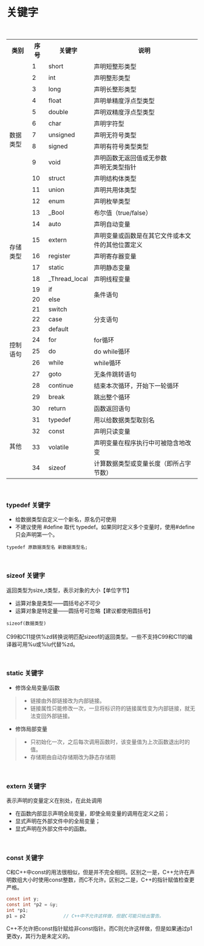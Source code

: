 # 关键字
<br>

<table>
  <tr>
    <th>类别</th>
    <th>序号</th>
    <th>关键字</th>
    <th>说明</th>
  </tr>
  <tr>
    <td rowspan =13>数据类型</td>
    <td>1</td>
    <td>short </td>
    <td>声明短整形类型</td>
  </tr>
  <tr>
    <td>2</td>
    <td>int</td>
    <td>声明整形类型</td>
  </tr>
  <tr>
    <td>3</td>
    <td>long</td>
    <td>声明长整形类型</td>
  </tr>
  <tr>
    <td>4</td>
    <td>float</td>
    <td>声明单精度浮点型类型</td>
  </tr>
  <tr>
    <td>5</td>
    <td>double</td>
    <td>声明双精度浮点型类型</td>
  </tr> 
  <tr>
    <td>6</td>
    <td>char</td>
    <td>声明字符型</td>
  </tr>   
  <tr>
    <td>7</td>
    <td>unsigned</td>
    <td>声明无符号类型</td>
  </tr>    
  <tr>
    <td>8</td>
    <td>signed</td>
    <td>声明有符号类型类型</td>
  </tr>    
  <tr>
    <td>9</td>
    <td>void</td>
    <td>声明函数无返回值或无参数<br>声明无类型指针</td>
  </tr>  
  <tr>
    <td>10</td>
    <td>struct</td>
    <td>声明结构体类型</td>
  </tr>    
  <tr>
    <td>11</td>
    <td>union</td>
    <td>声明共用体类型</td>
  </tr>     
  <tr>
    <td>12</td>
    <td>enum</td>
    <td>声明枚举类型</td>
  </tr>    
  <tr>
    <td>13</td>
    <td>_Bool</td>
    <td>布尔值（true/false）</td>
  </tr>     

  <tr>
    <td rowspan =5>存储类型</td>
    <td>14</td>
    <td>auto </td>
    <td>声明自动变量</td>
  </tr>
  <tr>
    <td>15</td>
    <td>extern </td>
    <td>声明变量或函数是在其它文件或本文件的其他位置定义</td>
  </tr>  
  <tr>
    <td>16</td>
    <td>register </td>
    <td>声明寄存器变量</td>
  </tr>  
  <tr>
    <td>17</td>
    <td>static </td>
    <td>声明静态变量</td>
  </tr>  
  <tr>
    <td>18</td>
    <td>_Thread_local </td>
    <td>声明线程变量</td>
  </tr>    
  
  <tr>
    <td rowspan =12>控制语句</td>
    <td>19</td>
    <td>if </td>
    <td rowspan=2>条件语句</td>
  </tr> 
  <tr>
    <td>20</td>
    <td>else </td>
  </tr> 
  <tr>
    <td>21</td>
    <td>switch </td>
    <td rowspan=3>分支语句</td>
  </tr> 
  <tr>
    <td>22</td>
    <td>case</td>
  </tr> 
  <tr>
    <td>23</td>
    <td>default</td>
  </tr>   
  <tr>
    <td>24</td>
    <td>for</td>
    <td>for循环</td>
  </tr>   
  <tr>
    <td>25</td>
    <td>do</td>
    <td>do while循环</td>
  </tr>    
  <tr>
    <td>26</td>
    <td>while</td>
    <td>while循环</td>
  </tr>    
  <tr>
    <td>27</td>
    <td>goto</td>
    <td>无条件跳转语句</td>
  </tr>
  <tr>
    <td>28</td>
    <td>continue</td>
    <td>结束本次循环，开始下一轮循环</td>
  </tr>
  <tr>
    <td>29</td>
    <td>break</td>
    <td>跳出整个循环</td>
  </tr>
  <tr>
    <td>30</td>
    <td>return</td>
    <td>函数返回语句</td>
  </tr>
  
  <tr>
    <td rowspan =4>其他</td>
    <td>31</td>
    <td>typedef </td>
    <td>用以给数据类型取别名</td>
  </tr> 
  <tr>
    <td>32</td>
    <td>const</td>
    <td>声明只读变量</td>
  </tr>
  <tr>
    <td>33</td>
    <td>volatile</td>
    <td>声明变量在程序执行中可被隐含地改变</td>
  </tr>
  <tr>
    <td>34</td>
    <td>sizeof</td>
    <td>计算数据类型或变量长度（即所占字节数）</td>
  </tr>
  
  
  
  
  
  
  
  
  
  
  
  
  
  
  
  
  
  
  
  
  
  
  
  
  
  
  
  
  
  
  
  
  
  
  
  
  
  
  
  
  
  
  
  
  
  
  
  
  
  
  
  
  
  
</table>

<br>




### typedef 关键字
* 给数据类型自定义一个新名，原名仍可使用
* 不建议使用 #define 取代 typedef。如果同时定义多个变量时，使用#define只会声明第一个。<br>

``` typedef 原数据类型名 新数据类型名; ```

<br>

### sizeof 关键字
返回类型为size_t类型，表示对象的大小【单位字节】
* 运算对象是类型——圆括号必不可少
* 运算对象是特定量——圆括号可忽略【建议都使用圆括号】

``` sizeof(数据类型) ```  
<br>C99和C11提供%zd转换说明匹配sizeof的返回类型。一些不支持C99和C11的编译器可用%u或%lu代替%zd。

<br>

### static 关键字
* 修饰全局变量/函数
>* 链接由外部链接改为内部链接。
>* 链接属性只能修改一次，一旦将标识符的链接属性变为内部链接，就无法变回外部链接。
* 修饰局部变量
>* 只初始化一次，之后每次调用函数时，该变量值为上次函数退出时的值。
>* 存储期由自动存储期改为静态存储期

<br>

### extern 关键字
表示声明的变量定义在别处，在此处调用
* 在函数内部显示声明全局变量，即使全局变量的调用在定义之前；
* 显式声明在外部文件中的全局变量；
* 显式声明在外部文件中的函数。

<br>

### const 关键字
C和C++中const的用法很相似，但是并不完全相同。区别之一是，C++允许在声明数组大小时使用const整数，而C不允许。区别之二是，C++的指针赋值检查更严格。

``` C
const int y;
const int *p2 = &y;
int *p1;
p1 = p2              // C++中不允许这样做，但是C可能只给出警告。
``` 
C++不允许把const指针赋给非const指针。而C则允许这样做，但是如果通过p1更改y，其行为是未定义的。



